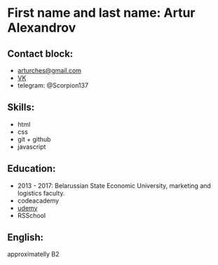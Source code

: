 # First name and last name: Artur Alexandrov

## Contact block:
 * arturches@gmail.com 
 * [VK](https://vk.com/justmeandmyshadow) 
 * telegram: @Scorpion137

## Skills: 
 * html 
 * css 
 * git + github 
 * javascript 

## Education: 
 * 2013 - 2017: Belarussian State Economic University, marketing and logistics faculty.
 * codeacademy  
 * [udemy](https://www.udemy.com/course/the-complete-web-developer-zero-to-mastery)
 * RSSchool

## English: 
approximatelly B2
